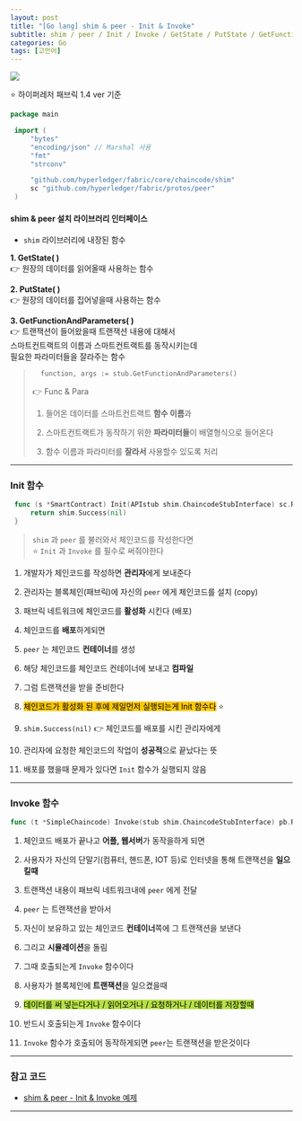 ```yaml
---
layout: post
title: "[Go lang] shim & peer - Init & Invoke"
subtitle: shim / peer / Init / Invoke / GetState / PutState / GetFunctionAndParameters
categories: Go
tags: [고언어]
---
```


![](https://velog.velcdn.com/images/-__-/post/efe7cdcb-666a-4b49-b478-662db8b03006/image.png)

⭐ 하이퍼레저 패브릭 1.4 ver 기준

```go
package main

 import (
	 "bytes"
	 "encoding/json" // Marshal 사용
	 "fmt"
	 "strconv"

	 "github.com/hyperledger/fabric/core/chaincode/shim"
	 sc "github.com/hyperledger/fabric/protos/peer"
 )
```

#### shim & peer 설치 라이브러리 인터페이스

- `shim` 라이브러리에 내장된 함수

**1. GetState( )**<br>
👉 원장의 데이터를 읽어올때 사용하는 함수

**2. PutState( )**<br>
👉 원장의 데이터를 집어넣을때 사용하는 함수

**3. GetFunctionAndParameters( )**<br>
👉 트랜잭션이 들어왔을때 트랜잭션 내용에 대해서<br>
스마트컨트랙트의 이름과 스마트컨트랙트를 동작시키는데<br>
필요한 파라미터들을 잘라주는 함수

> ```go
> 	function, args := stub.GetFunctionAndParameters()
> ```
>
> 👉 Func & Para <br>
>
> 1.  들어온 데이터를 스마트컨트랙트 **함수 이름**과<br>
>
> 2.  스마트컨트랙트가 동작하기 위한 **파라미터들**이 배열형식으로 들어온다<br>
>
> 3.  함수 이름과 파라미터를 **잘라서** 사용할수 있도록 처리

---

### Init 함수

```go
 func (s *SmartContract) Init(APIstub shim.ChaincodeStubInterface) sc.Response {
	 return shim.Success(nil)
 }
```

> `shim` 과 `peer` 를 불러와서 체인코드를 작성한다면<br>
> ⭐ `Init` 과 `Invoke` 를 필수로 써줘야한다

1. 개발자가 체인코드를 작성하면 **관리자**에게 보내준다

2. 관리자는 블록체인(패브릭)에 자신의 `peer` 에게 체인코드를 설치 (copy)

3. 패브릭 네트워크에 체인코드를 **활성화** 시킨다 (배포)

4. 체인코드를 **배포**하게되면

5. `peer` 는 체인코드 **컨테이너**를 생성

6. 해당 체인코드를 체인코드 컨테이너에 보내고 **컴파일**

7. 그럼 트랜잭션을 받을 준비한다

8. <span style="background-color:#FFC701; color:#000;">체인코드가 활성화 된 후에 제일먼저 실행되는게 Init 함수다</span> ⭐

9. `shim.Success(nil)` 👉 체인코드를 배포를 시킨 관리자에게

10. 관리자에 요청한 체인코드의 작업이 **성공적**으로 끝났다는 뜻

11. 배포를 했을때 문제가 있다면 `Init` 함수가 실행되지 않음

---

### Invoke 함수

```go
func (t *SimpleChaincode) Invoke(stub shim.ChaincodeStubInterface) pb.Response {
```

1. 체인코드 배포가 끝나고 **어플, 웹서버**가 동작을하게 되면

2. 사용자가 자신의 단말기(컴퓨터, 핸드폰, IOT 등)로 인터넷을 통해 트랜잭션을 **일으킬때**

3. 트랜잭션 내용이 패브릭 네트워크내에 `peer` 에게 전달

4. `peer` 는 트랜잭션을 받아서

5. 자신이 보유하고 있는 체인코드 **컨테이너**쪽에 그 트랜잭션을 보낸다

6. 그리고 **시뮬레이션**을 돌림

7. 그때 호출되는게 `Invoke` 함수이다

8. 사용자가 블록체인에 **트랜잭션**을 일으켰을때

9. <span style="background-color:#B5E045; color:#000;">데이터를 써 넣는다거나 / 읽어오거나 / 요청하거나 / 데이터를 저장할때</span>

10. 반드시 호출되는게 `Invoke` 함수이다

11. `Invoke` 함수가 호출되어 동작하게되면 `peer`는 트랜잭션을 받은것이다

---

### 참고 코드

- [shim & peer - Init & Invoke 예제](<https://github.com/wavescats/Go-Study/blob/main/Hyperledger%20Fabric%20(1.4ver)%20Chaincode%20%EC%98%88%EC%A0%9C/Example(shim.Success).go>)

---
